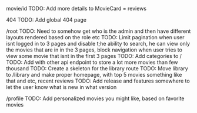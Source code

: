 movie/id
    TODO: Add more details to MovieCard = reviews

404
    TODO: Add global 404 page 

/root
    TODO: Need to somehow get who is the admin and then have different layouts rendered based on the role etc
    TODO: Limit pagination when user isnt logged in to 3 pages and disable t;he ability to search, he can view only the movies that are in in the 3 pages, block navigation when user tries to view some movie that isnt in the first 3 pages
    TODO: Add categories to /
    TODO: Add with other api endpoint to store a lot more movies than few thousand
    TODO: Create a skeleton for the library route
    TODO: Move library to /library and make proper homepage, with top 5 movies something like that and etc, recent reviews 
        TODO: Add release and features somewhere to let the user know what is new in what version

/profile
    TODO: Add personalized movies you might like, based on favorite movies